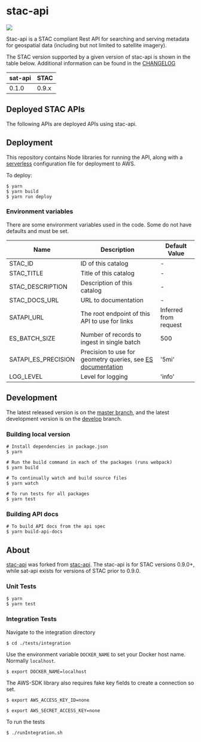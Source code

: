 # stac-api 

![](https://github.com/stac-utils/stac-api/workflows/Run%20test/badge.svg)

Stac-api is a STAC compliant Rest API for searching and serving metadata for geospatial data (including but not limited to satellite imagery).

The STAC version supported by a given version of stac-api is shown in the table below. Additional information can be found in the [CHANGELOG](CHANGELOG.md)

| sat-api | STAC  |
| -------- | ----  |
| 0.1.0    | 0.9.x |

## Deployed STAC APIs

The following APIs are deployed APIs using stac-api.

## Deployment

This repository contains Node libraries for running the API, along with a [serverless](https://serverless.com/) configuration file for deployment to AWS.

To deploy:

```
$ yarn
$ yarn build
$ yarn run deploy
```

### Environment variables

There are some environment variables used in the code. Some do not have defaults and must be set.

| Name | Description | Default Value |
| ---- | ----------- | ------------- |
| STAC_ID | ID of this catalog | - |
| STAC_TITLE | Title of this catalog | - |
| STAC_DESCRIPTION | Description of this catalog | - |
| STAC_DOCS_URL | URL to documentation | - |
| SATAPI_URL | The root endpoint of this API to use for links | Inferred from request |
| ES_BATCH_SIZE | Number of records to ingest in single batch | 500 |
| SATAPI_ES_PRECISION | Precision to use for geometry queries, see [ES documentation](https://www.elastic.co/guide/en/elasticsearch/reference/current/geo-shape.html) | '5mi' |
| LOG_LEVEL | Level for logging | 'info' |


## Development

The latest released version is on the [master branch](https://github.com/sat-utils/sat-api/tree/master), and the latest development version is on the [develop](https://github.com/sat-utils/sat-api/tree/develop) branch.

### Building local version

    # Install dependencies in package.json
    $ yarn

    # Run the build command in each of the packages (runs webpack)
    $ yarn build

    # To continually watch and build source files
    $ yarn watch

    # To run tests for all packages
    $ yarn test

### Building API docs

    # To build API docs from the api spec
    $ yarn build-api-docs

## About

[stac-api](https://github.com/stac-utils/stac-api) was forked from [stac-api](https://github.com/sat-utils/sat-api). The stac-api is for STAC versions 0.9.0+, while sat-api exists for versions of STAC prior to 0.9.0.

### Unit Tests
```
$ yarn
$ yarn test
```

### Integration Tests
Navigate to the integration directory
```
$ cd ./tests/integration
```
Use the environment variable `DOCKER_NAME` to set your Docker host name.
Normally `localhost`.
```
$ export DOCKER_NAME=localhost
```
The AWS-SDK library also requires fake key fields to create a connection so set.
```
$ export AWS_ACCESS_KEY_ID=none
```
```
$ export AWS_SECRET_ACCESS_KEY=none
```
To run the tests
```
$ ./runIntegration.sh
```
